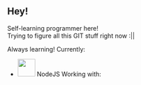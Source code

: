 ## Hey!
Self-learning programmer here!  
Trying to figure all this GIT stuff right now :||  

Always learning! Currently:
 - <img src="https://cdn0.iconfinder.com/data/icons/designer-skills/128/node-js-512.png" width="40" height="40"/> NodeJS
Working with:

